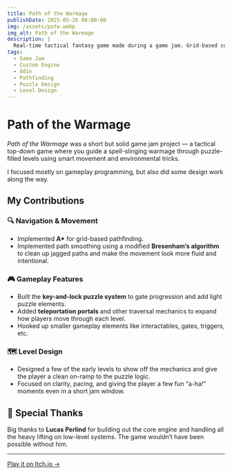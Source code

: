 ```yaml
---
title: Path of the Warmage  
publishDate: 2025-05-26 00:00:00  
img: /assets/potw.webp  
img_alt: Path of the Warmage  
description: |
  Real-time tactical fantasy game made during a game jam. Grid-based combat, pathfinding, puzzles, and portals.  
tags:  
  - Game Jam  
  - Custom Engine 
  - Odin
  - Pathfinding  
  - Puzzle Design  
  - Level Design  
---
```


# Path of the Warmage

*Path of the Warmage* was a short but solid game jam project — a tactical top-down game where you guide a spell-slinging warmage through puzzle-filled levels using smart movement and environmental tricks.

I focused mostly on gameplay programming, but also did some design work along the way.

## My Contributions

### 🔍 Navigation & Movement

- Implemented **A\*** for grid-based pathfinding.
- Implemented path smoothing using a modified **Bresenham’s algorithm** to clean up jagged paths and make the movement look more fluid and intentional.

### 🎮 Gameplay Features

- Built the **key-and-lock puzzle system** to gate progression and add light puzzle elements.
- Added **teleportation portals** and other traversal mechanics to expand how players move through each level.
- Hooked up smaller gameplay elements like interactables, gates, triggers, etc.

### 🗺 Level Design

- Designed a few of the early levels to show off the mechanics and give the player a clean on-ramp to the puzzle logic.
- Focused on clarity, pacing, and giving the player a few fun “a-ha!” moments even in a short jam window.

## 🙌 Special Thanks

Big thanks to **Lucas Perlind** for building out the core engine and handling all the heavy lifting on low-level systems. The game wouldn’t have been possible without him.


---

[Play it on Itch.io →](https://perlind.itch.io/path-of-the-warmage)

